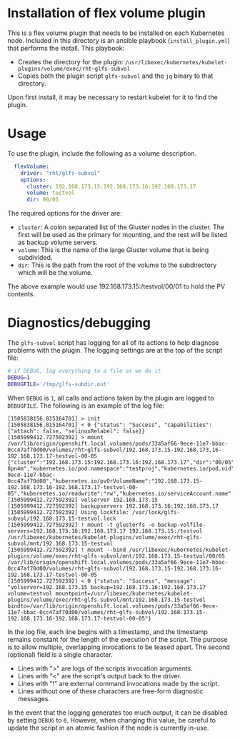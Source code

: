 # Installation of flex volume plugin

This is a flex volume plugin that needs to be installed on each Kubernetes node.
Included in this directory is an ansible playbook (`install_plugin.yml`) that
performs the install. This playbook:
* Creates the directory for the plugin:
`/usr/libexec/kubernetes/kubelet-plugins/volume/exec/rht~glfs-subvol`
* Copies both the plugin script `glfs-subvol` and the `jq` binary to that
directory.

Upon first install, it may be necessary to restart kubelet for it to find the
plugin.

# Usage
To use the plugin, include the following as a volume description.
```yaml
  flexVolume:
    driver: "rht/glfs-subvol"
    options:
      cluster: 192.168.173.15:192.168.173.16:192.168.173.17
      volume: testvol
      dir: 00/01
```
The required options for the driver are:
* `cluster`: A colon separated list of the Gluster nodes in the cluster. The
first will be used as the primary for mounting, and the rest will be listed as
backup volume servers.
* `volume`: This is the name of the large Gluster volume that is being
subdivided.
* `dir`: This is the path from the root of the volume to the subdirectory which
will be the volume.

The above example would use 192.168.173.15:/testvol/00/01 to hold the PV
contents.

# Diagnostics/debugging
The `glfs-subvol` script has logging for all of its actions to help diagnose
problems with the plugin. The logging settings are at the top of the script
file:
```sh
# if DEBUG, log everything to a file as we do it
DEBUG=1
DEBUGFILE='/tmp/glfs-subdir.out'
```
When `DEBUG` is `1`, all calls and actions taken by the plugin are logged to
`DEBUGFILE`. The following is an example of the log file:
```
[1505838156.815164701] > init
[1505838156.815164701] < 0 {"status": "Success", "capabilities": {"attach": false, "selinuxRelabel": false}}
[1505999412.727592392] > mount /var/lib/origin/openshift.local.volumes/pods/33a5af66-9ece-11e7-bbac-0cc47af70d00/volumes/rht~glfs-subvol/192.168.173.15-192.168.173.16-192.168.173.17-testvol-00-05 {"cluster":"192.168.173.15:192.168.173.16:192.168.173.17","dir":"00/05","kubernetes.io/fsGroup":"1000090000","kubernetes.io/fsType":"","kubernetes.io/pod.name":"filebench-8pn4m","kubernetes.io/pod.namespace":"testproj","kubernetes.io/pod.uid":"33a5af66-9ece-11e7-bbac-0cc47af70d00","kubernetes.io/pvOrVolumeName":"192.168.173.15-192.168.173.16-192.168.173.17-testvol-00-05","kubernetes.io/readwrite":"rw","kubernetes.io/serviceAccount.name":"default","volume":"testvol"}
[1505999412.727592392] volserver 192.168.173.15
[1505999412.727592392] backupservers 192.168.173.16:192.168.173.17
[1505999412.727592392] Using lockfile: /var/lock/glfs-subvol/192.168.173.15-testvol.lock
[1505999412.727592392] ! mount -t glusterfs -o backup-volfile-servers=192.168.173.16:192.168.173.17 192.168.173.15:/testvol /usr/libexec/kubernetes/kubelet-plugins/volume/exec/rht~glfs-subvol/mnt/192.168.173.15-testvol
[1505999412.727592392] ! mount --bind /usr/libexec/kubernetes/kubelet-plugins/volume/exec/rht~glfs-subvol/mnt/192.168.173.15-testvol/00/05 /var/lib/origin/openshift.local.volumes/pods/33a5af66-9ece-11e7-bbac-0cc47af70d00/volumes/rht~glfs-subvol/192.168.173.15-192.168.173.16-192.168.173.17-testvol-00-05
[1505999412.727592392] < 0 {"status": "Success", "message": "volserver=192.168.173.15 backup=192.168.173.16:192.168.173.17 volume=testvol mountpoint=/usr/libexec/kubernetes/kubelet-plugins/volume/exec/rht~glfs-subvol/mnt/192.168.173.15-testvol bindto=/var/lib/origin/openshift.local.volumes/pods/33a5af66-9ece-11e7-bbac-0cc47af70d00/volumes/rht~glfs-subvol/192.168.173.15-192.168.173.16-192.168.173.17-testvol-00-05"}
```

In the log file, each line begins with a timestamp, and the timestamp remains
constant for the length of the execution of the script. The purpose is to allow
multiple, overlapping invocations to be teased apart. The second (optional)
field is a single character.
* Lines with ">" are logs of the scripts invocation arguments.
* Lines with "<" are the script's output back to the driver.
* Lines with "!" are external command invocations made by the script.
* Lines without one of these characters are free-form diagnostic messages.

In the event that the logging generates too much output, it can be disabled by
setting `DEBUG` to `0`. However, when changing this value, be careful to update
the script in an atomic fashion if the node is currently in-use.
